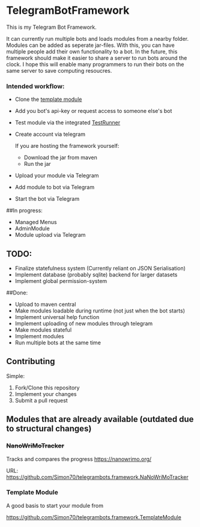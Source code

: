 # TelegramBotFramework

This is my Telegram Bot Framework.

It can currently run multiple bots and loads modules from a nearby folder.
Modules can be added as seperate jar-files.
With this, you can have multiple people add their own functionality to a bot.
In the future, this framework should make it easier to share a server to run bots around the clock.
I hope this will enable many programmers to run their bots on the same server to save computing resoucres.

### Intended workflow:
 - Clone the [template module](https://github.com/Simon70/telegrambots.framework.TemplateModule)
 - Add you bot's api-key or request access to someone else's bot
 - Test module via the integrated [TestRunner](https://github.com/AnyTimeTraveler/telegrambots.framework.TemplateModule/blob/master/src/test/java/org/simonscode/telegrambots/framework/modules/BotRunner.java)
 - Create account via telegram

    If you are hosting the framework yourself:

    - Download the jar from maven
    - Run the jar

 - Upload your module via Telegram 
 - Add module to bot via Telegram
 - Start the bot via Telegram

##In progress:
 - Managed Menus
 - AdminModule
 - Module upload via Telegram

## TODO:
 - Finalize statefulness system (Currently reliant on JSON Serialisation)
 - Implement database (probably sqlite) backend for larger datasets
 - Implement global permission-system

##Done:
 - Upload to maven central
 - Make modules loadable during runtime (not just when the bot starts)
 - Implement universal help function
 - Implement uploading of new modules through telegram
 - Make modules stateful
 - Implement modules
 - Run multiple bots at the same time

## Contributing

Simple:

1. Fork/Clone this repository
2. Implement your changes
3. Submit a pull request

## Modules that are already available (outdated due to structural changes)

### ~~NanoWriMoTracker~~

Tracks and compares the progress https://nanowrimo.org/

URL: https://github.com/Simon70/telegrambots.framework.NaNoWriMoTracker

### Template Module

A good basis to start your module from

https://github.com/Simon70/telegrambots.framework.TemplateModule
